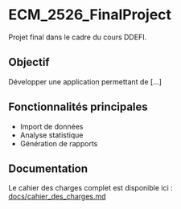 # ECM_2526_FinalProject

Projet final dans le cadre du cours DDEFI.

## Objectif
Développer une application permettant de [...]

## Fonctionnalités principales
- Import de données
- Analyse statistique
- Génération de rapports

## Documentation
Le cahier des charges complet est disponible ici :
[docs/cahier_des_charges.md](docs/cahier_des_charges.md)

